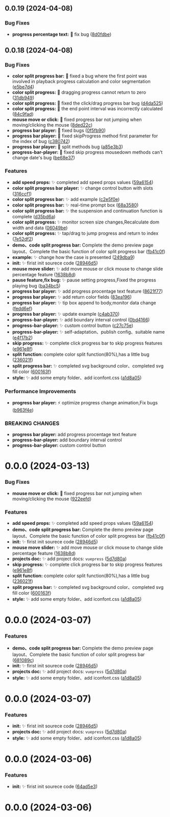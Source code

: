 ## 0.0.19 (2024-04-08)


### Bug Fixes

* **progress percentage text:** :bug: fix bug ([8d0fdbe](https://gitee.com/yeminxuan/vue3-process-bar-player/commits/8d0fdbe9694ffd0e711d4a38b2e6191aaaa25b6c))


## 0.0.18 (2024-04-08)


### Bug Fixes

* **color split progress bar:** :bug: fixed a bug where the first point was involved in playback progress calculation and color segmentation ([e5be7d4](https://gitee.com/yeminxuan/vue3-process-bar-player/commits/e5be7d432cd69f0c0aa9db3b117a4b29b84b2f73))
* **color split progress:** :bug: dragging progress cannot return to zero ([31db949](https://gitee.com/yeminxuan/vue3-process-bar-player/commits/31db949898a7b8d8c0bd6ff78f2bc07329a8013b))
* **color split progress:** :bug: fixed the click/drag progress bar bug ([d4da525](https://gitee.com/yeminxuan/vue3-process-bar-player/commits/d4da5254e54c66ad6dae84f3af75cf598b305ca6))
* **color split progress:** :bug: the end point interval was incorrectly calculated ([84c9fad](https://gitee.com/yeminxuan/vue3-process-bar-player/commits/84c9fad7cec96c59efd50229b2ecff5b7c9a5d7f))
* **mouse move or click:** :bug: fixed progress bar not jumping when moving/clicking the mouse ([8ded22c](https://gitee.com/yeminxuan/vue3-process-bar-player/commits/8ded22c4ca3a1490fcd4cce871a48d33bccf4fc1))
* **progress bar player:** :bug: fixed bugs ([0f5fb90](https://gitee.com/yeminxuan/vue3-process-bar-player/commits/0f5fb90952ff83262c3b9b5f7806dc95643c59f1))
* **progress bar player:** :bug: fixed skipProgress method first parameter for the index of bug ([c380742](https://gitee.com/yeminxuan/vue3-process-bar-player/commits/c3807420aa817a2dbcc94c6cbc2fd8ed5a69077f))
* **progress bar player:** :bug: split methods bug ([a85e3b3](https://gitee.com/yeminxuan/vue3-process-bar-player/commits/a85e3b37d00f7c2272a5d301935de1cc717ac988))
* **progress-bar-player:** :bug: fixed skip progress mousedown methods can't change date's bug ([be68e37](https://gitee.com/yeminxuan/vue3-process-bar-player/commits/be68e37c568f31da18785db49ca940e2cf1819f5))


### Features

* **add speed props:** :sparkles: completed add speed props values ([59a6154](https://gitee.com/yeminxuan/vue3-process-bar-player/commits/59a615415eda694a269a26da075bb562a6158362))
* **color split progress bar player:** :sparkles: change control button with slots ([316ccf1](https://gitee.com/yeminxuan/vue3-process-bar-player/commits/316ccf1a9cdc7f1be7d64cb63133453b7a799736))
* **color split progress bar:** :sparkles: add example ([c2e5f0e](https://gitee.com/yeminxuan/vue3-process-bar-player/commits/c2e5f0e88db64e970f4dabeeaa8f29bf19e1dbb1))
* **color split progress bar:** :sparkles: real-time prompt box ([68a3580](https://gitee.com/yeminxuan/vue3-process-bar-player/commits/68a3580d7a92d7a281f5dd0d1aaa5f5fa204ac78))
* **color split progress bar:** :sparkles: the suspension and continuation function is complete ([d35bd6a](https://gitee.com/yeminxuan/vue3-process-bar-player/commits/d35bd6abb7dd567ee7f83ade159da7309f297c50))
* **color split progress:** :sparkles: monitor screen size changes,Recalculate dom width and data ([06049be](https://gitee.com/yeminxuan/vue3-process-bar-player/commits/06049bec5a0c272acf9fc60a28ef6c428a6feaa6))
* **color split progress:** :sparkles: tap/drag to jump progress and return to index ([7e52df2](https://gitee.com/yeminxuan/vue3-process-bar-player/commits/7e52df2a6b3919b0dee94041ddf5023756b303e8))
* **demo、code split progress bar:** Complete the demo preview page layout、Complete the basic function of color split progress bar ([fb41c0f](https://gitee.com/yeminxuan/vue3-process-bar-player/commits/fb41c0f553f82452137e3a1eaf93ff85706eaec9))
* **example:** :sparkles: change how the case is presented ([249dba9](https://gitee.com/yeminxuan/vue3-process-bar-player/commits/249dba9471caf0f551008f1d38d51941544a1f3c))
* **init:** :sparkles: firist init sourece code ([28946d5](https://gitee.com/yeminxuan/vue3-process-bar-player/commits/28946d5bb0990a2dad8eccd1ae419531d90c53f5))
* **mouse move slider:** :sparkles: add move mouse or click mouse to change slide percentage feature ([1638b8d](https://gitee.com/yeminxuan/vue3-process-bar-player/commits/1638b8d6e41bb40ada48b600bc292fd08698b957))
* **pause feature,fix bug:** :sparkles: pause setting progress,Fixed the progress playing bug ([ba34bc5](https://gitee.com/yeminxuan/vue3-process-bar-player/commits/ba34bc59024885844563c490715cbb8fc58dcbb8))
* **progress bar player:** :sparkles: add progress procentage text feature ([8621f77](https://gitee.com/yeminxuan/vue3-process-bar-player/commits/8621f77feca4e2f93af264c8ab8251d8b65276b4))
* **progress bar player:** :sparkles: add return color fields ([83ea196](https://gitee.com/yeminxuan/vue3-process-bar-player/commits/83ea1967c41864f903b870fd6e03623d6c588e46))
* **progress bar player:** :sparkles: tip box append to body,monitor data change ([fedd6ef](https://gitee.com/yeminxuan/vue3-process-bar-player/commits/fedd6ef168ea9841a02273d837a58bc4f2b1a61f))
* **progress bar player:** :sparkles: update example ([c4ab370](https://gitee.com/yeminxuan/vue3-process-bar-player/commits/c4ab370cad7c8fa719515de66254d4a310db0d4e))
* **progress-bar-player:** :sparkles: add boundary interval control ([0bd4166](https://gitee.com/yeminxuan/vue3-process-bar-player/commits/0bd4166a639e67f73fc1fb245150ed751baa06e7))
* **progress-bar-player:** :sparkles: custom control button ([c27c75e](https://gitee.com/yeminxuan/vue3-process-bar-player/commits/c27c75e4d3ff78f35746dfaafcb20544cd2c2c27))
* **progress-bar-player:** :sparkles: self-adaptation、publish config、suitable name ([e4f17b2](https://gitee.com/yeminxuan/vue3-process-bar-player/commits/e4f17b2310f9a0207e16d16e081148c3585707fb))
* **skip progress:** :sparkles: complete click progress bar to skip progress features ([e961e8f](https://gitee.com/yeminxuan/vue3-process-bar-player/commits/e961e8ffef4345436d71e3a41bbfc0fafc01b12a))
* **split function:** complete color split function(80%),has a little bug ([236021f](https://gitee.com/yeminxuan/vue3-process-bar-player/commits/236021f7d75cb91be8363175214a880db75ae6d8))
* **split progress bar:** :sparkles: completed svg background color、completed svg fill color ([600163f](https://gitee.com/yeminxuan/vue3-process-bar-player/commits/600163f630dac575fb0b46ba6096cb9b36b88e29))
* **style:** :sparkles: add some empty folder、add iconfont.css ([a1d8a05](https://gitee.com/yeminxuan/vue3-process-bar-player/commits/a1d8a05e51fe28332d60e5ab7e097b2afecd3a05))


### Performance Improvements

* **progress bar player:** :zap: optimize progress change animation,Fix bugs ([b963f4e](https://gitee.com/yeminxuan/vue3-process-bar-player/commits/b963f4e1ce4742648ad6fd1560725960fd7c90d4))


### BREAKING CHANGES

* **progress bar player:** add progress procentage text feature
* **progress-bar-player:** add boundary interval control
* **progress-bar-player:** custom control button



# 0.0.0 (2024-03-13)


### Bug Fixes

* **mouse move or click:** :bug: fixed progress bar not jumping when moving/clicking the mouse ([922eefd](https://gitee.com/yeminxuan/vue3-process-bar-player/commits/922eefd02bfd16aa25e47e35d87f139f2062081c))


### Features

* **add speed props:** :sparkles: completed add speed props values ([59a6154](https://gitee.com/yeminxuan/vue3-process-bar-player/commits/59a615415eda694a269a26da075bb562a6158362))
* **demo、code split progress bar:** Complete the demo preview page layout、Complete the basic function of color split progress bar ([fb41c0f](https://gitee.com/yeminxuan/vue3-process-bar-player/commits/fb41c0f553f82452137e3a1eaf93ff85706eaec9))
* **init:** :sparkles: firist init sourece code ([28946d5](https://gitee.com/yeminxuan/vue3-process-bar-player/commits/28946d5bb0990a2dad8eccd1ae419531d90c53f5))
* **mouse move slider:** :sparkles: add move mouse or click mouse to change slide percentage feature ([1638b8d](https://gitee.com/yeminxuan/vue3-process-bar-player/commits/1638b8d6e41bb40ada48b600bc292fd08698b957))
* **projects doc:** :sparkles: add project docs: `vuepress` ([5d7d80a](https://gitee.com/yeminxuan/vue3-process-bar-player/commits/5d7d80a5a0c68fbc8e2830ad774251fd6101afd5))
* **skip progress:** :sparkles: complete click progress bar to skip progress features ([e961e8f](https://gitee.com/yeminxuan/vue3-process-bar-player/commits/e961e8ffef4345436d71e3a41bbfc0fafc01b12a))
* **split function:** complete color split function(80%),has a little bug ([236021f](https://gitee.com/yeminxuan/vue3-process-bar-player/commits/236021f7d75cb91be8363175214a880db75ae6d8))
* **split progress bar:** :sparkles: completed svg background color、completed svg fill color ([600163f](https://gitee.com/yeminxuan/vue3-process-bar-player/commits/600163f630dac575fb0b46ba6096cb9b36b88e29))
* **style:** :sparkles: add some empty folder、add iconfont.css ([a1d8a05](https://gitee.com/yeminxuan/vue3-process-bar-player/commits/a1d8a05e51fe28332d60e5ab7e097b2afecd3a05))



# 0.0.0 (2024-03-07)


### Features

* **demo、code split progress bar:** Complete the demo preview page layout、Complete the basic function of color split progress bar ([681089c](https://gitee.com/yeminxuan/vue3-process-bar-player/commits/681089c924b080a17025289e8bf3e47c73df5446))
* **init:** :sparkles: firist init sourece code ([28946d5](https://gitee.com/yeminxuan/vue3-process-bar-player/commits/28946d5bb0990a2dad8eccd1ae419531d90c53f5))
* **projects doc:** :sparkles: add project docs: `vuepress` ([5d7d80a](https://gitee.com/yeminxuan/vue3-process-bar-player/commits/5d7d80a5a0c68fbc8e2830ad774251fd6101afd5))
* **style:** :sparkles: add some empty folder、add iconfont.css ([a1d8a05](https://gitee.com/yeminxuan/vue3-process-bar-player/commits/a1d8a05e51fe28332d60e5ab7e097b2afecd3a05))



# 0.0.0 (2024-03-07)


### Features

* **init:** :sparkles: firist init sourece code ([28946d5](https://gitee.com/yeminxuan/vue3-process-bar-player/commits/28946d5bb0990a2dad8eccd1ae419531d90c53f5))
* **projects doc:** :sparkles: add project docs: `vuepress` ([5d7d80a](https://gitee.com/yeminxuan/vue3-process-bar-player/commits/5d7d80a5a0c68fbc8e2830ad774251fd6101afd5))
* **style:** :sparkles: add some empty folder、add iconfont.css ([a1d8a05](https://gitee.com/yeminxuan/vue3-process-bar-player/commits/a1d8a05e51fe28332d60e5ab7e097b2afecd3a05))



# 0.0.0 (2024-03-06)


### Features

* **init:** :sparkles: firist init sourece code ([64ad5e3](https://gitee.com/yeminxuan/vue3-process-bar-player/commits/64ad5e37a4ecd5cb1c4e0d7486d399cbf105fee3))



# 0.0.0 (2024-03-06)



